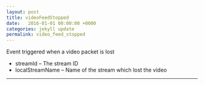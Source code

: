 ```yaml
---
layout: post
title: videoFeedStopped
date:   2016-01-01 00:00:00 +0000
categories: jekyll update
permalink: video_feed_stopped
---
```


Event triggered when a video packet is lost

- streamId – The stream ID
- localStreamName – Name of the stream which lost the video

------

